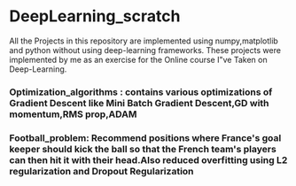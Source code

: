 # DeepLearning_scratch
All the Projects in this repository are implemented using numpy,matplotlib and python without using deep-learning frameworks.
These projects were implemented by me as an exercise for the Online course I"ve Taken on Deep-Learning.

### Optimization_algorithms  : contains various optimizations of Gradient Descent like Mini Batch Gradient Descent,GD with momentum,RMS prop,ADAM

### Football_problem: Recommend positions where France's goal keeper should kick the ball so that the French team's players can then hit it with their head.Also reduced overfitting using L2 regularization and Dropout Regularization

